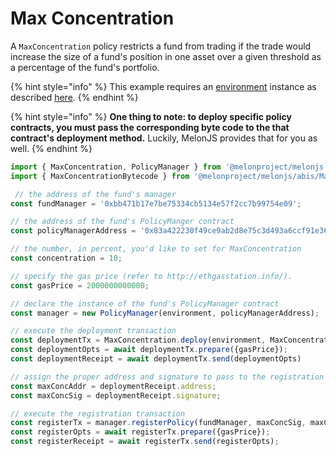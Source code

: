 # Max Concentration

A `MaxConcentration` policy restricts a fund from trading if the trade would increase the size of a fund's position in one asset over a given threshold as a percentage of the fund's portfolio.  

{% hint style="info" %}
This example requires an [environment](../../building-blocks/environment/) instance as described [here](../../building-blocks/environment/).
{% endhint %}

{% hint style="info" %}
**One thing to note: to deploy specific policy contracts, you must pass the corresponding byte code to the that contract's deployment method.** Luckily, MelonJS provides that for you as well.
{% endhint %}

```javascript
import { MaxConcentration, PolicyManager } from '@melonproject/melonjs';
import { MaxConcentrationBytecode } from '@melonproject/melonjs/abis/MaxConcentration.bin';

 // the address of the fund's manager 
const fundManager = '0xbb471b17e7be75334cb5134e57f2cc7b99754e09';

// the address of the fund's PolicyManger contract
const policyManagerAddress = '0x83a422230f49ce9ab2d8e75c3d493a6ccf91e36a'; 

// the number, in percent, you'd like to set for MaxConcentration
const concentration = 10; 

// specify the gas price (refer to http://ethgasstation.info/).
const gasPrice = 2000000000000; 

// declare the instance of the fund's PolicyManager contract
const manager = new PolicyManager(environment, policyManagerAddress);

// execute the deployment transaction
const deploymentTx = MaxConcentration.deploy(environment, MaxConcentrationByteCode, fundManager, tolerance);
const deploymentOpts = await deploymentTx.prepare({gasPrice});
const deploymentReceipt = await deploymentTx.send(deploymentOpts)

// assign the proper address and signature to pass to the registration transaction
const maxConcAddr = deploymentReceipt.address;
const maxConcSig = deploymentReceipt.signature;    

// execute the registration transaction
const registerTx = manager.registerPolicy(fundManager, maxConcSig, maxConcAddr)
const registerOpts = await registerTx.prepare({gasPrice});
const registerReceipt = await registerTx.send(registerOpts);

```

